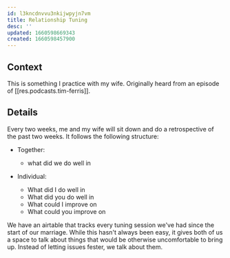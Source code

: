 ```yaml
---
id: l3kncdnvvu3nkijwpyjn7vm
title: Relationship Tuning
desc: ''
updated: 1660598669343
created: 1660598457900
---
```


## Context

This is something I practice with my wife. Originally heard from an episode of [[res.podcasts.tim-ferris]].

## Details

Every two weeks, me and my wife will sit down and do a retrospective of the past two weeks. It follows the following structure:

- Together:
    - what did we do well in

- Individual:
    - What did I do well in
    - What did you do well in
    - What could I improve on
    - What could you improve on

We have an airtable that tracks every tuning session we've had since the start of our marriage. While this hasn't always been easy, it gives both of us a space to talk about things that would be otherwise uncomfortable to bring up. Instead of letting issues fester, we talk about them. 